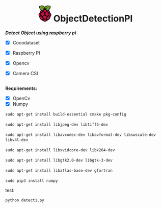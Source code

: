 <h1 align="center"><img src="assets/Raspberry_Pi_Logo.svg" height="auto" width="40"></img> ObjectDetectionPI </h1>





***Detect Object using raspberry pi***

- [X] Cocodataset
- [X] Raspberry PI
- [X] Opencv
- [X] Camera CSI


##

**Requirements:**

- [x] OpenCv
- [x] Numpy

```
sudo apt-get install build-essential cmake pkg-config

sudo apt-get install libjpeg-dev libtiff5-dev 

sudo apt-get install libavcodec-dev libavformat-dev libswscale-dev libv4l-dev

sudo apt-get install libxvidcore-dev libx264-dev

sudo apt-get install libgtk2.0-dev libgtk-3-dev

sudo apt-get install libatlas-base-dev gfortran

sudo pip3 install numpy
```
test:
```
python detect1.py
```
